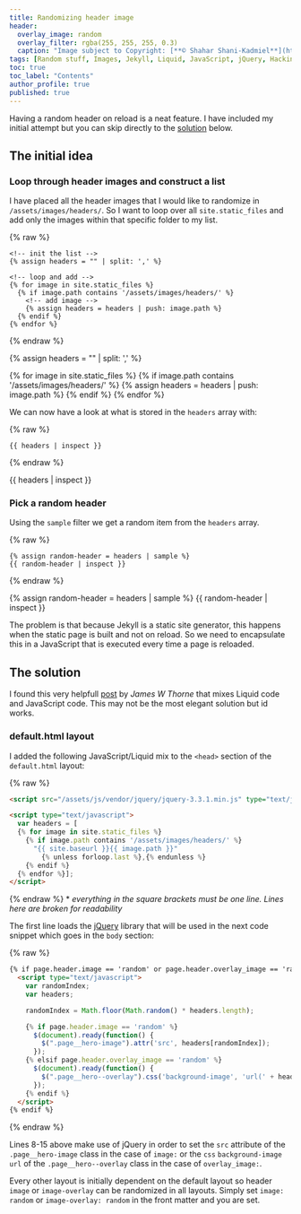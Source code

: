 ```yaml
---
title: Randomizing header image
header:
  overlay_image: random
  overlay_filter: rgba(255, 255, 255, 0.3)
  caption: "Image subject to Copyright: [**© Shahar Shani-Kadmiel**](https://shaharkadmiel.github.io)"
tags: [Random stuff, Images, Jekyll, Liquid, JavaScript, jQuery, Hacking]
toc: true
toc_label: "Contents"
author_profile: true
published: true
---
```


Having a random header on reload is a neat feature. I have included my initial attempt but you can skip directly to the [solution](#solution) below.

## The initial idea

### Loop through header images and construct a list

I have placed all the header images that I would like to randomize in ``/assets/images/headers/``. So I want to loop over all ``site.static_files`` and add only the images within that specific folder to my list.

{% raw %}
```liquid
<!-- init the list -->
{% assign headers = "" | split: ',' %}

<!-- loop and add -->
{% for image in site.static_files %}
  {% if image.path contains '/assets/images/headers/' %}
    <!-- add image -->
    {% assign headers = headers | push: image.path %}
  {% endif %}
{% endfor %}
```
{% endraw %}

{% assign headers = "" | split: ',' %}

{% for image in site.static_files %}
    {% if image.path contains '/assets/images/headers/' %}
        {% assign headers = headers | push: image.path %}
    {% endif %}
{% endfor %}

We can now have a look at what is stored in the ``headers`` array with:

{% raw %}
```liquid
{{ headers | inspect }}
```
{% endraw %}

{{ headers | inspect }}

### Pick a random header

Using the ``sample`` filter we get a random item from the ``headers`` array.

{% raw %}
```liquid
{% assign random-header = headers | sample %}
{{ random-header | inspect }}
```
{% endraw %}

{% assign random-header = headers | sample %}
{{ random-header | inspect }}

The problem is that because Jekyll is a static site generator, this happens when the static page is built and not on reload. So we need to encapsulate this in a JavaScript that is executed every time a page is reloaded.

## <a id="solution"></a>The solution

I found this very helpfull [post](https://thornelabs.net/2014/01/19/display-random-jekyll-posts-during-each-page-load-or-refresh-using-javascript.html) by *James W Thorne* that mixes Liquid code and JavaScript code. This may not be the most elegant solution but id works.

### default.html layout

I added the following JavaScript/Liquid mix to the ``<head>`` section of the ``default.html`` layout:

{% raw %}
```html
<script src="/assets/js/vendor/jquery/jquery-3.3.1.min.js" type="text/javascript"></script>

<script type="text/javascript">
  var headers = [
  {% for image in site.static_files %}
    {% if image.path contains '/assets/images/headers/' %}
      "{{ site.baseurl }}{{ image.path }}"
        {% unless forloop.last %},{% endunless %}
    {% endif %}
  {% endfor %}];
</script>
```
{% endraw %}
\* *everything in the square brackets must be one line. Lines here are broken for readability*

The first line loads the [jQuery](http://jquery.com/) library that will be used in the next code snippet which goes in the ``body`` section:

{% raw %}
```html
{% if page.header.image == 'random' or page.header.overlay_image == 'random' %}
  <script type="text/javascript">
    var randomIndex;
    var headers;

    randomIndex = Math.floor(Math.random() * headers.length);

    {% if page.header.image == 'random' %}
      $(document).ready(function() {
        $(".page__hero-image").attr('src', headers[randomIndex]);
      });
    {% elsif page.header.overlay_image == 'random' %}
      $(document).ready(function() {
        $(".page__hero--overlay").css('background-image', 'url(' + headers[randomIndex] + ')');
      });
    {% endif %}
  </script>
{% endif %}
```
{% endraw %}

Lines 8-15 above make use of jQuery in order to set the ``src`` attribute of the ``.page__hero-image`` class in the case of ``image:`` or the ``css`` ``background-image`` ``url`` of the ``.page__hero--overlay`` class in the case of ``overlay_image:``.

Every other layout is initially dependent on the default layout so header ``image`` or ``image-overlay`` can be randomized in all layouts. Simply set ``image: random`` or ``image-overlay: random`` in the front matter and you are set.
